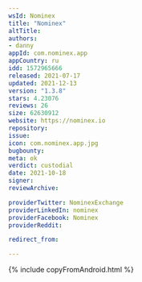 ```yaml
---
wsId: Nominex
title: "Nominex"
altTitle: 
authors:
- danny
appId: com.nominex.app
appCountry: ru
idd: 1572965666
released: 2021-07-17
updated: 2021-12-13
version: "1.3.8"
stars: 4.23076
reviews: 26
size: 62630912
website: https://nominex.io
repository: 
issue: 
icon: com.nominex.app.jpg
bugbounty: 
meta: ok
verdict: custodial
date: 2021-10-18
signer: 
reviewArchive:

providerTwitter: NominexExchange
providerLinkedIn: nominex
providerFacebook: Nominex
providerReddit: 

redirect_from:

---
```


{% include copyFromAndroid.html %}

